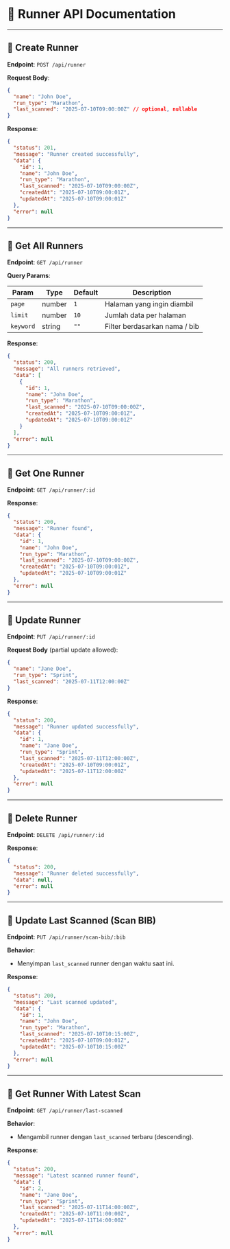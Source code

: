 # 🏃 Runner API Documentation

---

## 📌 Create Runner

**Endpoint**: `POST /api/runner`

**Request Body**:

```json
{
  "name": "John Doe",
  "run_type": "Marathon",
  "last_scanned": "2025-07-10T09:00:00Z" // optional, nullable
}
```

**Response**:

```json
{
  "status": 201,
  "message": "Runner created successfully",
  "data": {
    "id": 1,
    "name": "John Doe",
    "run_type": "Marathon",
    "last_scanned": "2025-07-10T09:00:00Z",
    "createdAt": "2025-07-10T09:00:01Z",
    "updatedAt": "2025-07-10T09:00:01Z"
  },
  "error": null
}
```

---

## 📌 Get All Runners

**Endpoint**: `GET /api/runner`

**Query Params**:

| Param     | Type   | Default | Description                   |
| --------- | ------ | ------- | ----------------------------- |
| `page`    | number | `1`     | Halaman yang ingin diambil    |
| `limit`   | number | `10`    | Jumlah data per halaman       |
| `keyword` | string | `""`    | Filter berdasarkan nama / bib |

**Response**:

```json
{
  "status": 200,
  "message": "All runners retrieved",
  "data": [
    {
      "id": 1,
      "name": "John Doe",
      "run_type": "Marathon",
      "last_scanned": "2025-07-10T09:00:00Z",
      "createdAt": "2025-07-10T09:00:01Z",
      "updatedAt": "2025-07-10T09:00:01Z"
    }
  ],
  "error": null
}
```

---

## 📌 Get One Runner

**Endpoint**: `GET /api/runner/:id`

**Response**:

```json
{
  "status": 200,
  "message": "Runner found",
  "data": {
    "id": 1,
    "name": "John Doe",
    "run_type": "Marathon",
    "last_scanned": "2025-07-10T09:00:00Z",
    "createdAt": "2025-07-10T09:00:01Z",
    "updatedAt": "2025-07-10T09:00:01Z"
  },
  "error": null
}
```

---

## 📌 Update Runner

**Endpoint**: `PUT /api/runner/:id`

**Request Body** (partial update allowed):

```json
{
  "name": "Jane Doe",
  "run_type": "Sprint",
  "last_scanned": "2025-07-11T12:00:00Z"
}
```

**Response**:

```json
{
  "status": 200,
  "message": "Runner updated successfully",
  "data": {
    "id": 1,
    "name": "Jane Doe",
    "run_type": "Sprint",
    "last_scanned": "2025-07-11T12:00:00Z",
    "createdAt": "2025-07-10T09:00:01Z",
    "updatedAt": "2025-07-11T12:00:00Z"
  },
  "error": null
}
```

---

## 📌 Delete Runner

**Endpoint**: `DELETE /api/runner/:id`

**Response**:

```json
{
  "status": 200,
  "message": "Runner deleted successfully",
  "data": null,
  "error": null
}
```

---

## 📌 Update Last Scanned (Scan BIB)

**Endpoint**: `PUT /api/runner/scan-bib/:bib`

**Behavior**:

- Menyimpan `last_scanned` runner dengan waktu saat ini.

**Response**:

```json
{
  "status": 200,
  "message": "Last scanned updated",
  "data": {
    "id": 1,
    "name": "John Doe",
    "run_type": "Marathon",
    "last_scanned": "2025-07-10T10:15:00Z",
    "createdAt": "2025-07-10T09:00:01Z",
    "updatedAt": "2025-07-10T10:15:00Z"
  },
  "error": null
}
```

---

## 📌 Get Runner With Latest Scan

**Endpoint**: `GET /api/runner/last-scanned`

**Behavior**:

- Mengambil runner dengan `last_scanned` terbaru (descending).

**Response**:

```json
{
  "status": 200,
  "message": "Latest scanned runner found",
  "data": {
    "id": 2,
    "name": "Jane Doe",
    "run_type": "Sprint",
    "last_scanned": "2025-07-11T14:00:00Z",
    "createdAt": "2025-07-10T11:00:00Z",
    "updatedAt": "2025-07-11T14:00:00Z"
  },
  "error": null
}
```
